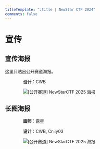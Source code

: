 ```yaml
---
titleTemplate: ":title | NewStar CTF 2024"
comments: false
---
```


<script setup>
import Container from '@/components/docs/Container.vue'
</script>

# 宣传

## 宣传海报

这里只贴出公开赛道海报。

<div style='max-width: 384px; width: 100%; margin: auto;'>

<Container type='info'>

<strong>设计：</strong>CWB
</Container>

<img src="/assets/images/External_NewStarCTF_2025_Poster.png" alt="[公开赛道] NewStarCTF 2025 海报">

</div>

## 长图海报

<div style='max-width: 384px; width: 100%; margin: auto;'>

<Container type='info'>

<strong>画师：</strong>露星

<strong>设计：</strong>CWB, Cnily03
</Container>

<img src="/assets/images/NewStarCTF_2025_Poster_Long.png" alt="[公开赛道] NewStarCTF 2025 海报">

</div>
